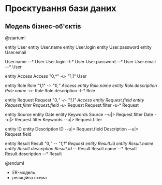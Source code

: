 # Проєктування бази даних

## Модель бізнес-об'єктів
@startuml

entity User
entity User.name
entity User.login
entity User.password
entity User.email

User.name --* User
User.login -l-* User
User.password --* User
User.email --* User

entity Access
Access "0,*" -u- "1,1" User

entity Role
Role "1,1" -l- "0,*" Access
entity Role.name
entity Role.description
Role.name -u-* Role
Role.description -l-* Role

entity Request
Request "0,*" -r- "1,1" Access
entity Request.field
entity Request.filter
Request.field -u-* Request
Request.filter -u-* Request

entity Source
entity Date
entity Keywords
Source --u|> Request.filter
Date --u|> Request.filter
Keywords --u|> Request.filter

entity ID
entity Description
ID --u|> Request.field
Description --u|> Request.field

entity Result
Result "0,*" -- "1,1" Request
entity Result.id
entity Result.name
entity Result.description
Result.id --* Result
Result.name --* Result
Result.description --* Result


@enduml

- ER-модель
- реляційна схема

